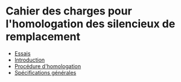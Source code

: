 # Cahier des charges pour l'homologation des silencieux de remplacement

- [Essais](essais)
- [Introduction](introduction)
- [Procédure d'homologation](procedure-d-homologation)
- [Spécifications générales](specifications-generales)
